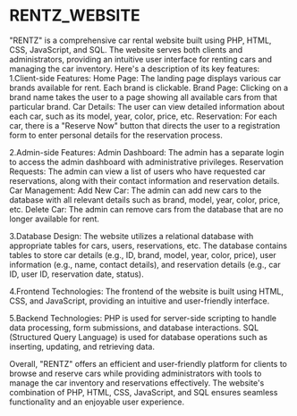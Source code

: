 # RENTZ_WEBSITE
"RENTZ" is a comprehensive car rental website built using PHP, HTML, CSS, JavaScript, and SQL. The website serves both clients and administrators, providing an intuitive user interface for renting cars and managing the car inventory.
Here's a description of its key features:
1.Client-side Features:
Home Page: The landing page displays various car brands available for rent. Each brand is clickable.
Brand Page: Clicking on a brand name takes the user to a page showing all available cars from that particular brand.
Car Details: The user can view detailed information about each car, such as its model, year, color, price, etc.
Reservation: For each car, there is a "Reserve Now" button that directs the user to a registration form to enter personal details for the reservation process.

2.Admin-side Features:
Admin Dashboard: The admin has a separate login to access the admin dashboard with administrative privileges.
Reservation Requests: The admin can view a list of users who have requested car reservations, along with their contact information and reservation details.
Car Management:
Add New Car: The admin can add new cars to the database with all relevant details such as brand, model, year, color, price, etc.
Delete Car: The admin can remove cars from the database that are no longer available for rent.

3.Database Design:
The website utilizes a relational database with appropriate tables for cars, users, reservations, etc.
The database contains tables to store car details (e.g., ID, brand, model, year, color, price), user information (e.g., name, contact details), and reservation details (e.g., car ID, user ID, reservation date, status).

4.Frontend Technologies:
The frontend of the website is built using HTML, CSS, and JavaScript, providing an intuitive and user-friendly interface.

5.Backend Technologies:
PHP is used for server-side scripting to handle data processing, form submissions, and database interactions.
SQL (Structured Query Language) is used for database operations such as inserting, updating, and retrieving data.

Overall, "RENTZ" offers an efficient and user-friendly platform for clients to browse and reserve cars while providing administrators with tools to manage the car inventory and reservations effectively. The website's combination of PHP, HTML, CSS, JavaScript, and SQL ensures seamless functionality and an enjoyable user experience.
